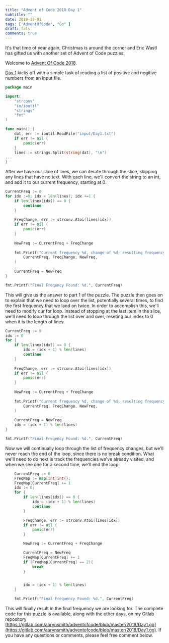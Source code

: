 ```yaml
---
title: "Advent of Code 2018 Day 1"
subtitle: ""
date: 2018-12-01
tags: ["AdventOfCode", "Go" ]
draft: fals
comments: true
---
```



It's that time of year again, Christmas is around the corner and Eric Wastl has gifted us with another set of Advent of Code puzzles.
<!--more-->
Welcome to [Advent Of Code 2018](https://adventofcode.com/2018/).
<!--more-->

[Day 1](https://adventofcode.com/2018/day/1) kicks off with a simple task of reading a list of positive and negitive numbers from an input file.

```go
package main

import(
    "strconv"
    "io/ioutil"
    "strings"
    "fmt"
)

func main() {
	dat, err := ioutil.ReadFile("input/Day1.txt")
	if err != nil {
		panic(err)
	}
	lines := strings.Split(string(dat), "\n")
...
}
```

After we have our slice of lines, we can iterate through the slice, skipping any lines that have no text. With each line, we'll convert the string to an int, and add it to our current frequency, starting at 0.

```go
CurrentFreq := 0
for idx :=0; idx < len(lines); idx +=1 {
    if len(linex[idx]) == 0 {
        continue
    }
    
    FreqChange, err := strconv.Atoi(lines[idx])
    if err != nil { 
        panic(err)
    }
    
    NewFreq := CurrentFreq + FreqChange
    
    fmt.Printf("Current frequency %d, change of %d; resulting frequency %d.\n",
        CurrentFreq, FreqChange, NewFreq,
    )
    
    CurrentFreq = NewFreq
}

fmt.Printf("Final Freqency Found: %d.", CurrentFreq)
```

This will give us the answer to part 1 of the puzzle. The puzzle then goes on to explain that we need to loop over the list, potentially several times, to find the first frequency that we land on twice. In order to accomplish this, we'll need to modify our for loop. Instead of stopping at the last item in the slice, we'll need to loop through the list over and over, reseting our index to 0 when it is the length of lines. 

```go
CurrentFreq := 0
idx := 0
for {
    if len(linex[idx]) == 0 {
        idx = (idx + 1) % len(lines)
        continue
    }
    
    FreqChange, err := strconv.Atoi(lines[idx])
    if err != nil { 
        panic(err)
    }
    
    NewFreq := CurrentFreq + FreqChange
    
    fmt.Printf("Current frequency %d, change of %d; resulting frequency %d.\n",
        CurrentFreq, FreqChange, NewFreq,
    )
    
    CurrentFreq = NewFreq
    idx = (idx + 1) % len(lines)
}

fmt.Printf("Final Freqency Found: %d.", CurrentFreq)
```

Now we will continually loop through the list of frequency changes, but we'll never reach the end of the loop, since there is no break condition. What we'll need to do next is track the frequencies we've already visited, and when we see one for a second time, we'll end the loop.

```go
	CurrentFreq := 0
	FreqMap := map[int]int{};
	FreqMap[CurrentFreq] += 1
	idx := 0;
	for {
		if len(lines[idx]) == 0 {
			idx = (idx + 1) % len(lines)
			continue
		}

		FreqChange, err := strconv.Atoi(lines[idx])
		if err != nil {
			panic(err)
		}

		NewFreq := CurrentFreq + FreqChange

		CurrentFreq = NewFreq
		FreqMap[CurrentFreq] += 1
		if (FreqMap[CurrentFreq] == 2){
			break
		}


		idx = (idx + 1) % len(lines)
	}

	fmt.Printf("Final Frequency Found: %d.", CurrentFreq)
```

This will finally result in the final frequency we are looking for. The complete code for this puzzle is available, along with the other days, on my Gitlab repository 
[https://gitlab.com/aarynsmith/adventofcode/blob/master/2018/Day1.go](https://gitlab.com/aarynsmith/adventofcode/blob/master/2018/Day1.go). If you have any questions or comments, please feel free comment below.
